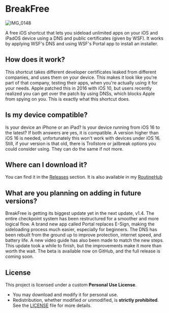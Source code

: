 # BreakFree
![IMG_0148](https://github.com/user-attachments/assets/f41246e5-a3e1-4c1f-bdf2-cf4ae1068844)

A free iOS shortcut that lets you sideload unlimited apps on your iOS and iPadOS device using a DNS and public certificates (given by WSF).
It works by applying WSF's DNS and using WSF's Portal app to install an installer.

## How does it work?
This shortcut takes different developer certificates leaked from different companies, and uses them on your device. This makes it look like you're part of that company, testing their apps, when you're actually using it for your needs. Apple patched this in 2016 with iOS 10, but users recently realized you can get over the patch by using DNSs, which blocks Apple from spying on you. This is exactly what this shortcut does.

## Is my device compatible?
Is your device an iPhone or an iPad? Is your device running from iOS 16 to the latest? If both answers are yes, it is compatible.
A version higher than iOS 16 is needed, unfortunately this won't work with devices under iOS 16. Still, if your version is that old, there is Trollstore or jailbreak options you could consider using. They can do the same if not more.

## Where can I download it?
You can find it in the [Releases](https://github.com/FrizzleM/BreakFree/releases) section.
It is also available in my [RoutineHub](https://routinehub.co/shortcut/21677/)

## What are you planning on adding in future versions?
BreakFree is getting its biggest update yet in the next update, v1.4. The entire checkpoint system has been restructured for a smoother and more logical flow. A brand new app called Portal replaces E-Sign, making the sideloading process much easier, especially for beginners. The DNS has been rebuilt from the ground up to improve protection, internet speed, and battery life. A new video guide has also been made to match the new steps. This update took a while to finish, but the improvements make it more than worth the wait. The beta is available now on GitHub, and the full release is coming soon.


## License
This project is licensed under a custom **Personal Use License**.  
- You may download and modify it for personal use.  
- Redistribution, whether modified or unmodified, is **strictly prohibited**.  
See the [LICENSE](./LICENSE) file for more details.  
